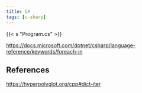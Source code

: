 ```yaml
---
title: C#
tags: [c-sharp]
---
```


{{< s "Program.cs" >}}

<https://docs.microsoft.com/dotnet/csharp/language-reference/keywords/foreach-in>

## References

<https://hyperpolyglot.org/cpp#dict-iter>

